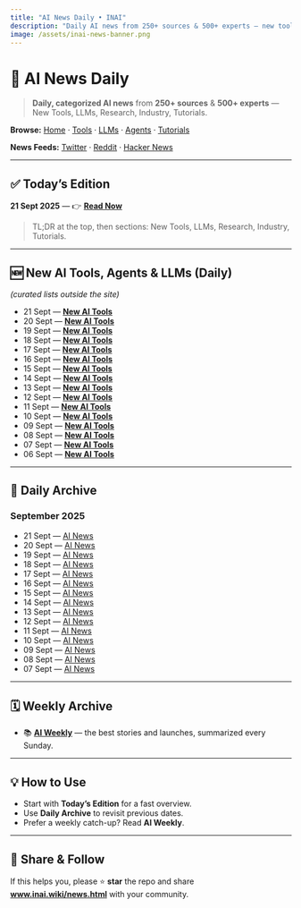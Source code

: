 ```yaml
---
title: "AI News Daily • INAI"
description: "Daily AI news from 250+ sources & 500+ experts — new tools, LLMs, research, industry."
image: /assets/inai-news-banner.png
---
```


# 📰 AI News Daily

> **Daily, categorized AI news** from **250+ sources** & **500+ experts** — New Tools, LLMs, Research, Industry, Tutorials.

**Browse:** [Home](index.md) · [Tools](tools.md) · [LLMs](llms.md) · [Agents](agents.md) · [Tutorials](tutorials.md)  

**News Feeds:** [Twitter](twitter-news.md) · [Reddit](reddit-news.md) · [Hacker News](hacker-news.md)

---

## ✅ Today’s Edition
**21 Sept 2025** — 👉 **[Read Now](news/2025/2025-09-21.md)**

> TL;DR at the top, then sections: New Tools, LLMs, Research, Industry, Tutorials.

---

## 🆕 New AI Tools, Agents & LLMs (Daily)
*(curated lists outside the site)*  
- 21 Sept — **[New AI Tools](https://inai.short.gy/21st-sept)**
- 20 Sept — **[New AI Tools](https://inai.short.gy/20th-sept)**
- 19 Sept — **[New AI Tools](https://inai.short.gy/19th-sept)**
- 18 Sept — **[New AI Tools](https://inai.short.gy/18th-sept)**
- 17 Sept — **[New AI Tools](https://inai.short.gy/17th-sept)**
- 16 Sept — **[New AI Tools](https://inai.short.gy/16th-sept)**
- 15 Sept — **[New AI Tools](https://inai.short.gy/15th-sept)**
- 14 Sept — **[New AI Tools](https://inai.short.gy/14th-sept)**
- 13 Sept — **[New AI Tools](https://inai.short.gy/13th-sept)**
- 12 Sept — **[New AI Tools](https://inai.short.gy/12th-sept)**
- 11 Sept — **[New AI Tools](https://inai.short.gy/11th-sept)**
- 10 Sept — **[New AI Tools](https://inai.short.gy/10th-sept)**
- 09 Sept — **[New AI Tools](https://inai.short.gy/9th-sept)**
- 08 Sept — **[New AI Tools](https://inai.short.gy/8th-sept)**  
- 07 Sept — **[New AI Tools](https://inai.short.gy/7th-sept)**  
- 06 Sept — **[New AI Tools](https://inai.short.gy/6thsept)**

---

## 📅 Daily Archive
### September 2025
- 21 Sept — [AI News](news/2025/2025-09-21.md)
- 20 Sept — [AI News](news/2025/2025-09-20.md)
- 19 Sept — [AI News](news/2025/2025-09-19.md)
- 18 Sept — [AI News](news/2025/2025-09-18.md)
- 17 Sept — [AI News](news/2025/2025-09-17.md)
- 16 Sept — [AI News](news/2025/2025-09-16.md)
- 15 Sept — [AI News](news/2025/2025-09-15.md)
- 14 Sept — [AI News](news/2025/2025-09-14.md)
- 13 Sept — [AI News](news/2025/2025-09-13.md)
- 12 Sept — [AI News](news/2025/2025-09-12.md)
- 11 Sept — [AI News](news/2025/2025-09-11.md)
- 10 Sept — [AI News](news/2025/2025-09-10.md)
- 09 Sept — [AI News](news/2025/2025-09-09.md)
- 08 Sept — [AI News](news/2025/2025-09-08.md)
- 07 Sept — [AI News](news/2025/2025-09-07.md)

---

## 🗓️ Weekly Archive
- 📚 **[AI Weekly](weekly.md)** — the best stories and launches, summarized every Sunday.

---

## 💡 How to Use
- Start with **Today’s Edition** for a fast overview.  
- Use **Daily Archive** to revisit previous dates.  
- Prefer a weekly catch-up? Read **AI Weekly**.

---

## 📣 Share & Follow
If this helps you, please ⭐ **star** the repo and share **www.inai.wiki/news.html** with your community.

